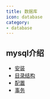```yaml
---
title: 数据库
icon: database
category:
- database
---
```


## mysql介绍

- [安装](install.md)
- [目录结构](catalog.md)
- [配置](config.md)
- [事务](tansaction.md)